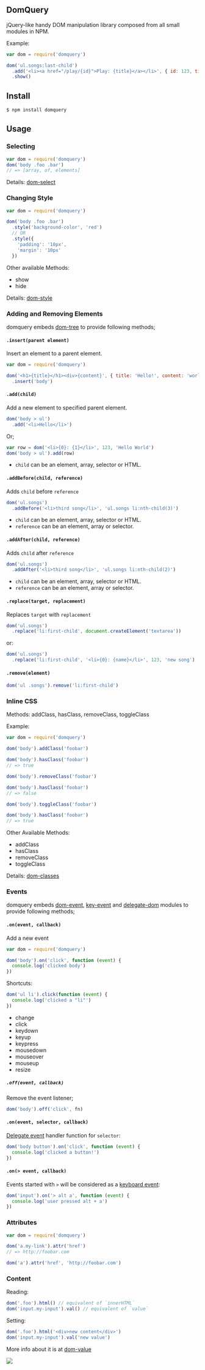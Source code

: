 ## DomQuery

jQuery-like handy DOM manipulation library composed from all small modules in NPM.

Example:

```js
var dom = require('domquery')

dom('ul.songs:last-child')
  .add('<li><a href="/play/{id}">Play: {title}</a></li>', { id: 123, title: "foo" })
  .show()
```

## Install

```bash
$ npm install domquery
```

## Usage

### Selecting

```js
var dom = require('domquery')
dom('body .foo .bar')
// => [array, of, elements]
```

Details: [dom-select](https://github.com/npm-dom/dom-select)

### Changing Style

```js
var dom = require('domquery')

dom('body .foo .bar')
  .style('background-color', 'red')
  // OR
  .style({
    'padding': '10px',
    'margin': '10px'
  })
```

Other available Methods:
* show
* hide

Details: [dom-style](https://github.com/npm-dom/dom-style)

### Adding and Removing Elements

domquery embeds [dom-tree](http://github.com/npm-dom) to provide following methods;

#### `.insert(parent element)`

Insert an element to a parent element.

```js
var dom = require('domquery')

dom('<h1>{title}</h1><div>{content}', { title: 'Hello!', content: 'world' })
  .insert('body')
```

#### `.add(child)`

Add a new element to specified parent element.

```js
dom('body > ul')
  .add('<li>Hello</li>')
```

Or;

```js
var row = dom('<li>{0}: {1}</li>', 123, 'Hello World')
dom('body > ul').add(row)
```

* `child` can be an element, array, selector or HTML.

#### `.addBefore(child, reference)`

Adds `child` before `reference`

```js
dom('ul.songs')
  .addBefore('<li>third song</li>', 'ul.songs li:nth-child(3)')
```

* `child` can be an element, array, selector or HTML.
* `reference` can be an element, array or selector.

#### `.addAfter(child, reference)`

Adds `child` after `reference`

```js
dom('ul.songs')
  .addAfter('<li>third song</li>', 'ul.songs li:nth-child(2)')
```

* `child` can be an element, array, selector or HTML.
* `reference` can be an element, array or selector.

#### `.replace(target, replacement)`

Replaces `target` with `replacement`

```js
dom('ul.songs')
  .replace('li:first-child', document.createElement('textarea'))
```

or:

```js
dom('ul.songs')
  .replace('li:first-child', '<li>{0}: {name}</li>', 123, 'new song')
```

#### `.remove(element)`

```js
dom('ul .songs').remove('li:first-child')
```

### Inline CSS

Methods: addClass, hasClass, removeClass, toggleClass

Example:
```js
var dom = require('domquery')

dom('body').addClass('foobar')

dom('body').hasClass('foobar')
// => true

dom('body').removeClass('foobar')

dom('body').hasClass('foobar')
// => false

dom('body').toggleClass('foobar')

dom('body').hasClass('foobar')
// => true
```

Other Available Methods:
* addClass
* hasClass
* removeClass
* toggleClass

Details: [dom-classes](https://github.com/npm-dom/dom-classes)

### Events

domquery embeds [dom-event](http://github.com/npm-dom/dom-event), [key-event](http://github.com/npm-dom/key-event) and [delegate-dom](http://github.com/npm-dom/delegate-dom) modules to provide following methods;

#### `.on(event, callback)`

Add a new event

```js
var dom = require('domquery')

dom('body').on('click', function (event) {
  console.log('clicked body')
})
```

Shortcuts:

```js
dom('ul li').click(function (event) {
  console.log('clicked a "li"')
})
```

* change
* click
* keydown
* keyup
* keypress
* mousedown
* mouseover
* mouseup
* resize

##### `.off(event, callback)`

Remove the event listener;

```js
dom('body').off('click', fn)
```

#### `.on(event, selector, callback)`

[Delegate event](http://github.com/npm-dom/delegate-dom) handler function for `selector`:

```js
dom('body button').on('click', function (event) {
  console.log('clicked a button!')
})
```

#### `.on(> event, callback)`

Events started with `>` will be considered as a [keyboard event](http://github.com/npm-dom/key-event):

```js
dom('input').on('> alt a', function (event) {
  console.log('user pressed alt + a')
})
```

### Attributes

```js
var dom = require('domquery')

dom('a.my-link').attr('href')
// => http://foobar.com

dom('a').attr('href', 'http://foobar.com')
```

### Content

Reading:

```js
dom('.foo').html() // equivalent of `innerHTML`
dom('input.my-input').val() // equivalent of `value`
```

Setting:

```js
dom('.foo').html('<div>new content</div>')
dom('input.my-input').val('new value')
```

More info about it is at [dom-value](http://github.com/npm-dom/dom-value)

![](https://dl.dropboxusercontent.com/s/ofqr0ha1all2nbl/npmel_30.jpg)
